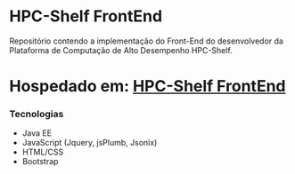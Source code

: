# HPC-Shelf FrontEnd
Repositório contendo a implementação do Front-End do desenvolvedor da Plataforma de Computação de Alto Desempenho HPC-Shelf.

# Hospedado em: [HPC-Shelf FrontEnd](http://storm.lia.ufc.br:8080/HPC-Shelf-FrontEnd-Core/index.html)

### Tecnologias
* Java EE
* JavaScript (Jquery, jsPlumb, Jsonix)
* HTML/CSS
* Bootstrap
